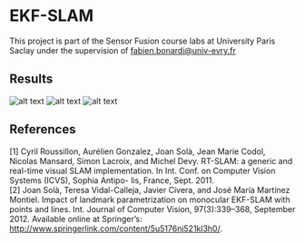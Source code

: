 # EKF-SLAM
This project is part of the Sensor Fusion course labs at University Paris Saclay under the supervision of fabien.bonardi@univ-evry.fr

## Results
![alt text](https://user-images.githubusercontent.com/47057759/122551631-89486800-d035-11eb-9c90-38b605c6a9c8.png)
![alt text](https://user-images.githubusercontent.com/47057759/122551691-9e24fb80-d035-11eb-8b21-3a3ce200ca90.png)
![alt text](https://user-images.githubusercontent.com/47057759/122551491-57370600-d035-11eb-9f99-caeb008c6f7a.png)
## References
[1] Cyril Roussillon, Aurélien Gonzalez, Joan Solà, Jean Marie Codol, Nicolas Mansard,
Simon Lacroix, and Michel Devy. RT-SLAM: a generic and real-time visual SLAM
implementation. In Int. Conf. on Computer Vision Systems (ICVS), Sophia Antipo-
lis, France, Sept. 2011.<br>
[2] Joan Solà, Teresa Vidal-Calleja, Javier Civera, and José Marı́a Martı́nez Montiel.
Impact of landmark parametrization on monocular EKF-SLAM with points and
lines. Int. Journal of Computer Vision, 97(3):339–368, September 2012. Available
online at Springer’s: http://www.springerlink.com/content/5u5176nj521kl3h0/.
